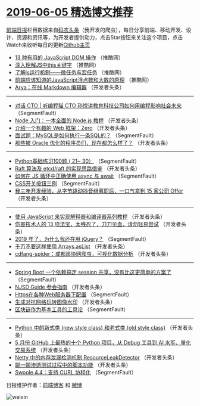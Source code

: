 # [2019-06-05 精选博文推荐](http://hao.caibaojian.com/date/2019/06/05)

[前端日报](http://caibaojian.com/c/news)栏目数据来自[码农头条](http://hao.caibaojian.com/)（我开发的爬虫），每日分享前端、移动开发、设计、资源和资讯等，为开发者提供动力，点击Star按钮来关注这个项目，点击Watch来收听每日的更新[Github主页](https://github.com/kujian/frontendDaily)
* [13 种有用的 JavaScript DOM 操作](http://hao.caibaojian.com/113891.html) （推酷网）
* [深入理解JS中this关键字](http://hao.caibaojian.com/113890.html) （推酷网）
* [了解js运行机制——微任务与宏任务](http://hao.caibaojian.com/113887.html) （推酷网）
* [前端应该知道的JavaScript浮点数和大数的原理](http://hao.caibaojian.com/113885.html) （推酷网）
* [Arya：在线 Markdown 编辑器](http://hao.caibaojian.com/113958.html) （开发者头条）

***
* [对话 CTO | 听编程猫 CTO 孙悦讲教育科技公司如何用编程影响社会未来](http://hao.caibaojian.com/113842.html) （SegmentFault）
* [Node 入门：一本全面的 Node.js 教程](http://hao.caibaojian.com/114008.html) （开发者头条）
* [介绍一个有趣的 Web 框架：Zero](http://hao.caibaojian.com/113961.html) （开发者头条）
* [面试题：MySQL是如何执行一条SQL的？](http://hao.caibaojian.com/113834.html) （SegmentFault）
* [那些被 Oracle 优化的程序员们，现在都怎么样了？](http://hao.caibaojian.com/113952.html) （开发者头条）

***
* [Python基础练习100题 ( 21~ 30）](http://hao.caibaojian.com/113846.html) （SegmentFault）
* [Raft 算法及 etcd/raft 的实现思路借鉴](http://hao.caibaojian.com/113969.html) （开发者头条）
* [如何在 JS 循环中正确使用 async 与 await](http://hao.caibaojian.com/113941.html) （SegmentFault）
* [CSS开关按钮三例](http://hao.caibaojian.com/113836.html) （SegmentFault）
* [我三年开发经验，从字节跳动抖音组离职后，一口气拿到 15 家公司 Offer](http://hao.caibaojian.com/113848.html) （开发者头条）

***
* [使用 JavaScript 来实现解释器和编译器系列教程](http://hao.caibaojian.com/114016.html) （开发者头条）
* [伤害技术人的 13 项法宝，太残忍了，刀刀见血，请勿轻易尝试](http://hao.caibaojian.com/113974.html) （开发者头条）
* [2019 年了，为什么我还在用 jQuery？](http://hao.caibaojian.com/113838.html) （SegmentFault）
* [千万不要这样使用 Arrays.asList](http://hao.caibaojian.com/113955.html) （开发者头条）
* [cdfang-spider：成都房协网爬虫，可视化数据分析](http://hao.caibaojian.com/114021.html) （开发者头条）

***
* [Spring Boot 一个依赖搞定 session 共享，没有比这更简单的方案了](http://hao.caibaojian.com/113847.html) （SegmentFault）
* [NJSD Guide 参会指南](http://hao.caibaojian.com/113865.html) （开发者头条）
* [Https在各种Web服务器下配置](http://hao.caibaojian.com/113946.html) （SegmentFault）
* [生成对抗网络玩转图像水印](http://hao.caibaojian.com/113999.html) （开发者头条）
* [区块链作为基本工具的工具论](http://hao.caibaojian.com/113841.html) （SegmentFault）

***
* [Python 中的新式类 (new style class) 和老式类 (old style class)](http://hao.caibaojian.com/113876.html) （开发者头条）
* [5 月份 GitHub 上最热的十个 Python 项目，从 Debug 工具到 AI 水军、量化交易系统](http://hao.caibaojian.com/113853.html) （开发者头条）
* [Netty 中的内存泄漏检测机制 ResourceLeakDetector](http://hao.caibaojian.com/113981.html) （开发者头条）
* [聊一聊渗透测试过程中的脚本功能](http://hao.caibaojian.com/113866.html) （开发者头条）
* [Swoole 4.4：支持 CURL 协程化](http://hao.caibaojian.com/113947.html) （SegmentFault）

日报维护作者：[前端博客](http://caibaojian.com/) 和 [微博](http://caibaojian.com/go/weibo)

![weixin](https://user-images.githubusercontent.com/3055447/38468989-651132ac-3b80-11e8-8e6b-15122322a9d7.png)